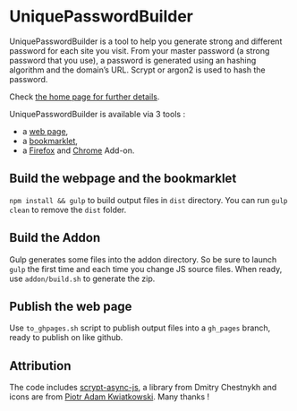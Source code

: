 # UniquePasswordBuilder

UniquePasswordBuilder is a tool to help you generate strong and different password for each site you visit.
From your master password (a strong password that you use), a password is generated using an hashing algorithm and the domain’s URL.
Scrypt or argon2 is used to hash the password.

Check [the home page for further details](http://paulgreg.me/UniquePasswordBuilder).

UniquePasswordBuilder is available via 3 tools :

  * a [web page](http://paulgreg.me/UniquePasswordBuilder),
  * a [bookmarklet](http://paulgreg.me/UniquePasswordBuilder),
  * a [Firefox](https://addons.mozilla.org/en-US/firefox/addon/uniquepasswordbuilder-addon) and [Chrome](https://chrome.google.com/webstore/detail/uniquepasswordbuider/egilgkfibealmbllcigihfhglhipnmie) Add-on.

## Build the webpage and the bookmarklet

`npm install && gulp` to build output files in `dist` directory.
You can run `gulp clean` to remove the `dist` folder.

## Build the Addon

Gulp generates some files into the addon directory.
So be sure to launch `gulp` the first time and each time you change JS source files.
When ready, use `addon/build.sh` to generate the zip.

## Publish the web page

Use `to_ghpages.sh` script to publish output files into a `gh_pages` branch, ready to publish on like github.

Attribution
--------------

The code includes [scrypt-async-js](https://github.com/dchest/scrypt-async-js), a library from Dmitry Chestnykh and icons are from [Piotr Adam Kwiatkowski](http://ikons.piotrkwiatkowski.co.uk/). Many thanks !
